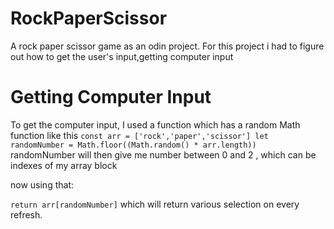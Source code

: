 # RockPaperScissor
A rock paper scissor game as an odin project.
For this project i had to figure out how to get the user's input,getting computer input
# Getting Computer Input
To get the computer input, I used a function which has a random Math function like this
`const arr = ['rock','paper','scissor']
let randomNumber = Math.floor((Math.random() * arr.length))
`
randomNumber will then give me number between 0 and 2 , which can be indexes of my array block

now using that:

`
return arr[randomNumber]
`
which will return various selection on every refresh.

